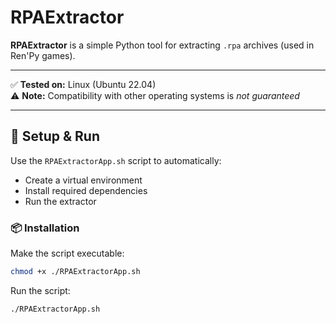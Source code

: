 # RPAExtractor

**RPAExtractor** is a simple Python tool for extracting `.rpa` archives (used in Ren'Py games).

---

✅ **Tested on:** Linux (Ubuntu 22.04)  
⚠️ **Note:** Compatibility with other operating systems is *not guaranteed*

---

## 🚀 Setup & Run

Use the `RPAExtractorApp.sh` script to automatically:

- Create a virtual environment  
- Install required dependencies  
- Run the extractor

### 📦 Installation

Make the script executable:

```bash
chmod +x ./RPAExtractorApp.sh
```

Run the script:
```bash
./RPAExtractorApp.sh
```
